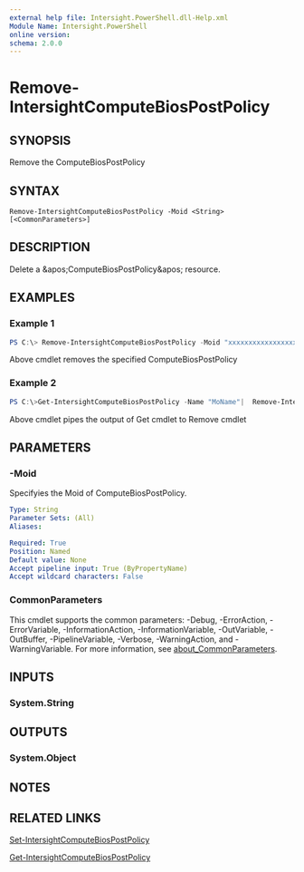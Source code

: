 ```yaml
---
external help file: Intersight.PowerShell.dll-Help.xml
Module Name: Intersight.PowerShell
online version:
schema: 2.0.0
---
```


# Remove-IntersightComputeBiosPostPolicy

## SYNOPSIS
Remove the ComputeBiosPostPolicy

## SYNTAX

```
Remove-IntersightComputeBiosPostPolicy -Moid <String> [<CommonParameters>]
```

## DESCRIPTION
Delete a &amp;apos;ComputeBiosPostPolicy&amp;apos; resource.

## EXAMPLES

### Example 1
```powershell
PS C:\> Remove-IntersightComputeBiosPostPolicy -Moid "xxxxxxxxxxxxxxxxxxxxxxxxxxx"
```
Above cmdlet removes the specified ComputeBiosPostPolicy 

### Example 2
```powershell
PS C:\>Get-IntersightComputeBiosPostPolicy -Name "MoName"|  Remove-IntersightComputeBiosPostPolicy
```
Above cmdlet pipes the output of Get cmdlet to Remove cmdlet

## PARAMETERS

### -Moid
Specifyies the Moid of ComputeBiosPostPolicy.

```yaml
Type: String
Parameter Sets: (All)
Aliases:

Required: True
Position: Named
Default value: None
Accept pipeline input: True (ByPropertyName)
Accept wildcard characters: False
```

### CommonParameters
This cmdlet supports the common parameters: -Debug, -ErrorAction, -ErrorVariable, -InformationAction, -InformationVariable, -OutVariable, -OutBuffer, -PipelineVariable, -Verbose, -WarningAction, and -WarningVariable. For more information, see [about_CommonParameters](http://go.microsoft.com/fwlink/?LinkID=113216).

## INPUTS

### System.String

## OUTPUTS

### System.Object
## NOTES

## RELATED LINKS

[Set-IntersightComputeBiosPostPolicy](./Set-IntersightComputeBiosPostPolicy.md)

[Get-IntersightComputeBiosPostPolicy](./Get-IntersightComputeBiosPostPolicy.md)

